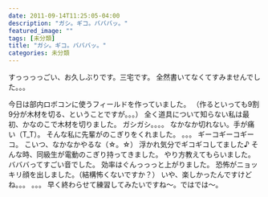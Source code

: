 ```yaml
---
date: 2011-09-14T11:25:05-04:00
description: "ガシ。ギコ。バババッ。"
featured_image: ""
tags: [未分類]
title: "ガシ。ギコ。バババッ。"
categories: 未分類
---
```


すっっっっごい、お久しぶりです。三宅です。
全然書いてなくてすみませんでした。。。
 
今日は部内ロボコンに使うフィールドを作っていました。
（作るといっても9割9分が木材を切る、ということですが。。。）
全く道具について知らない私は最初、かなのこで木材を切りました。
ガシガシ。。。。
なかなか切れない。手が痛い（T_T）。
そんな私に先輩がのこぎりをくれました。
。。。
ギーコギーコギーコ。
こいつ、なかなかやるな（☆。☆）
浮かれ気分でギコギコしてました♪
そんな時、同級生が電動のこぎり持ってきました。
やり方教えてもらいました。
バババってすごい音でした。
効率はぐんっっっと上がりました。
恐怖がニョッキリ顔を出しました。（結構怖くないですか？）
いや、楽しかったんですけどね。。。
。。。
早く終わらせて練習してみたいですね～。ではでは～。
